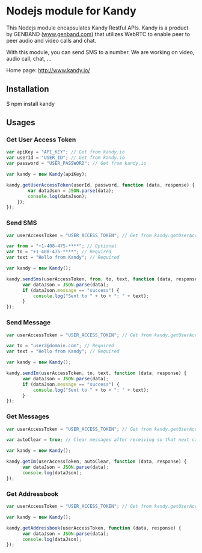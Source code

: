 # Nodejs module for Kandy

This Nodejs module encapsulates Kandy Restful APIs. Kandy is a product by GENBAND (www.genband.com) that utilizes WebRTC to enable peer to peer audio and video calls and chat.

With this module, you can send SMS to a number. We are working on video, audio call, chat, ...

Home page: http://www.kandy.io/

## Installation

$ npm install kandy

## Usages

### Get User Access Token

```javascript
var apiKey = "API_KEY"; // Get from kandy.io
var userId = "USER_ID"; // Get from kandy.io
var password = "USER_PASSWORD"; // Get from kandy.io

var kandy = new Kandy(apiKey);

kandy.getUserAccessToken(userId, password, function (data, response) {
        var dataJson = JSON.parse(data);
        console.log(dataJson);
    });
});

```

### Send SMS

```javascript
var userAccessToken = "USER_ACCESS_TOKEN"; // Get from kandy.getUserAccessToken(...)

var from = "+1-408-475-****"; // Optional
var to = "+1-408-475-****"; // Required
var text = "Hello from Kandy"; // Required

var kandy = new Kandy();

kandy.sendSms(userAccessToken, from, to, text, function (data, response) {
      var dataJson = JSON.parse(data);
      if (dataJson.message == "success") {
          console.log("Sent to " + to + ": " + text);
      }
});

```

### Send Message

```javascript
var userAccessToken = "USER_ACCESS_TOKEN"; // Get from kandy.getUserAccessToken(...)

var to = "user2@domain.com"; // Required
var text = "Hello from Kandy"; // Required

var kandy = new Kandy();

kandy.sendIm(userAccessToken, to, text, function (data, response) {
      var dataJson = JSON.parse(data);
      if (dataJson.message == "success") {
          console.log("Sent to " + to + ": " + text);
      }
});

```

### Get Messages

```javascript
var userAccessToken = "USER_ACCESS_TOKEN"; // Get from kandy.getUserAccessToken(...)

var autoClear = true; // Clear messages after receiving so that next call won't show those messages

var kandy = new Kandy();

kandy.getIm(userAccessToken, autoClear, function (data, response) {
      var dataJson = JSON.parse(data);
      console.log(dataJson);
});

```

### Get Addressbook

```javascript
var userAccessToken = "USER_ACCESS_TOKEN"; // Get from kandy.getUserAccessToken(...)

var kandy = new Kandy();

kandy.getAddressbook(userAccessToken, function (data, response) {
      var dataJson = JSON.parse(data);
      console.log(dataJson);
});

```
